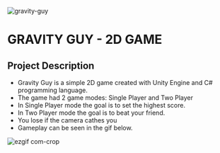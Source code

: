 ![gravity-guy](https://github.com/lnikol00/game-gravity-guy/assets/122328343/23a617d3-fec7-46a6-b615-6ee401af4d19)

# GRAVITY GUY - 2D GAME
## Project Description

* Gravity Guy is a simple 2D game created with Unity Engine and C# programming language.
* The game had 2 game modes: Single Player and Two Player
* In Single Player mode the goal is to set the highest score.
* In Two Player mode the goal is to beat your friend.
* You lose if the camera cathes you 
* Gameplay can be seen in the gif below.

![ezgif com-crop](https://github.com/lnikol00/game-gravity-guy/assets/122328343/b74310ae-8a36-482b-b81d-9422c32c5d08)
